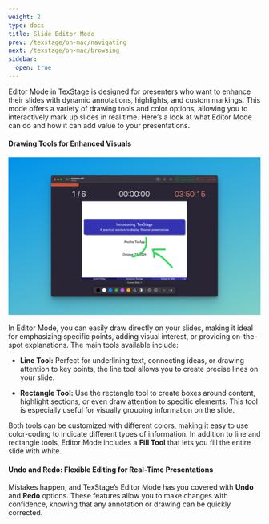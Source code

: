 ```yaml
---
weight: 2
type: docs
title: Slide Editor Mode
prev: /texstage/on-mac/navigating
next: /texstage/on-mac/browsing
sidebar:
  open: true
---
```


Editor Mode in TexStage is designed for presenters who want to enhance their slides with dynamic annotations, highlights, and custom markings. This mode offers a variety of drawing tools and color options, allowing you to interactively mark up slides in real time. Here’s a look at what Editor Mode can do and how it can add value to your presentations.

#### Drawing Tools for Enhanced Visuals

![Slide editor - TexStage for Mac](mac-editor.jpg)

In Editor Mode, you can easily draw directly on your slides, making it ideal for emphasizing specific points, adding visual interest, or providing on-the-spot explanations. The main tools available include:

- **Line Tool:** Perfect for underlining text, connecting ideas, or drawing attention to key points, the line tool allows you to create precise lines on your slide.

- **Rectangle Tool:** Use the rectangle tool to create boxes around content, highlight sections, or even draw attention to specific elements. This tool is especially useful for visually grouping information on the slide.

Both tools can be customized with different colors, making it easy to use color-coding to indicate different types of information. In addition to line and rectangle tools, Editor Mode includes a **Fill Tool** that lets you fill the entire slide with white.

#### Undo and Redo: Flexible Editing for Real-Time Presentations

Mistakes happen, and TexStage’s Editor Mode has you covered with **Undo** and **Redo** options. These features allow you to make changes with confidence, knowing that any annotation or drawing can be quickly corrected.
